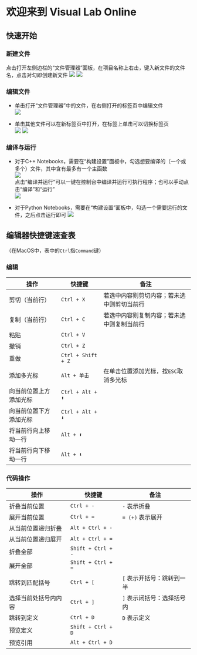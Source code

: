 # 欢迎来到 Visual Lab Online

## 快速开始

### 新建文件
点击打开左侧边栏的“文件管理器”面板，在项目名称上右击，键入新文件的文件名，点击对勾即创建新文件
![](https://images.cnblogs.com/cnblogs_com/--undefined/1753695/o_200428213519屏幕快照%202020-04-29%2005.30.48.png)
![](https://images.cnblogs.com/cnblogs_com/--undefined/1753695/o_200428213611屏幕快照%202020-04-29%2005.35.55.png)

### 编辑文件
- 单击打开“文件管理器”中的文件，在右侧打开的标签页中编辑文件  
![](https://images.cnblogs.com/cnblogs_com/--undefined/1753695/o_200428213851屏幕快照%202020-04-29%2005.38.35.png)

- 单击其他文件可以在新标签页中打开，在标签上单击可以切换标签页  
![](https://images.cnblogs.com/cnblogs_com/--undefined/1753695/o_200428214713屏幕快照%202020-04-29%2005.46.32.png)
![](https://images.cnblogs.com/cnblogs_com/--undefined/1753695/o_200428214720屏幕快照%202020-04-29%2005.47.03.png)

### 编译与运行

- 对于C++ Notebooks，需要在“构建设置”面板中，勾选想要编译的（一个或多个）文件，其中含有最多有一个主函数  
![](https://images.cnblogs.com/cnblogs_com/--undefined/1753695/o_200428215205屏幕快照%202020-04-29%2005.51.53.png)  
点击“编译并运行”可以一键在控制台中编译并运行可执行程序；也可以手动点击“编译”和“运行”  
![](https://images.cnblogs.com/cnblogs_com/--undefined/1753695/o_200428215402屏幕快照%202020-04-29%2005.53.51.png)

- 对于Python Notebooks，需要在“构建设置”面板中，勾选一个需要运行的文件，之后点击运行即可
![](https://images.cnblogs.com/cnblogs_com/--undefined/1753695/o_200428220118屏幕快照%202020-04-29%2006.01.09.png)

## 编辑器快捷键速查表

（在MacOS中，表中的`Ctrl`指`Command`键）

### 编辑

| 操作        | 快捷键 | 备注 |
| ------------------------- | ------------------ | ------------------ |
| 剪切（当前行） | `Ctrl + X` | 若选中内容则剪切内容；若未选中则剪切当前行 |
| 复制（当前行） | `Ctrl + C` | 若选中内容则复制内容；若未选中则复制当前行 |
| 粘贴 | `Ctrl + V` | |
| 撤销 | `Ctrl + Z` | |
| 重做 | `Ctrl + Shift + Z` | |
| 添加多光标                | `Alt + 单击`            | 在单击位置添加光标，按`ESC`取消多光标 |
| 向当前位置上方添加光标 | `Ctrl + Alt + ⬆` | |
| 向当前位置下方添加光标 | `Ctrl + Alt + ⬇` | |
| 将当前行向上移动一行 | `Alt + ⬆` | |
| 将当前行向下移动一行 | `Alt + ⬇` | |

### 代码操作

| 操作        | 快捷键 | 备注 |
| ------------------------- | ------------------ | ------------------ |
| 折叠当前位置                | `Ctrl + -`            | `-` 表示折叠 |
| 展开当前位置              | `Ctrl + =`            | `= (+)` 表示展开 |
| 从当前位置递归折叠   | `Alt + Ctrl + -`        |  |
| 从当前位置递归展开   | `Alt + Ctrl + =`        |         |
| 折叠全部 | `Shift + Ctrl + -`            |  |
| 展开全部          | `Shift + Ctrl + =`            |             |
| 跳转到匹配括号 | `Ctrl + [` | `[` 表示开括号：跳转到一半 |
| 选择当前处括号内内容 | `Ctrl + ]` | `]` 表示闭括号：选择括号内 |
| 跳转到定义 | `Ctrl + D`      | `D` 表示定义 |
| 预览定义    | `Shift + Ctrl + D` |  |
| 预览引用    | `Alt + Ctrl + D` |  |
